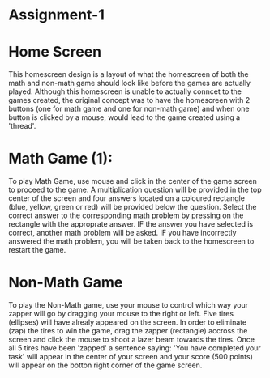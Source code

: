 # Assignment-1

# Home Screen 
This homescreen design is a layout of what the homescreen of both the math and non-math game should look like before the games are actually played. Although this homescreen is unable to actually conncet to the games created, the original concept was to have the homescreen with 2 buttons (one for math game and one for non-math game) and when one button is clicked by a mouse, would lead to the game created using a 'thread'. 



# Math Game (1): 
To play Math Game, use mouse and click in the center of the game screen to proceed to the game. 
A multiplication question will be provided in the top center of the screen and four answers located on a coloured rectangle (blue, yellow, green or red) will be provided below the question. 
Select the correct answer to the corresponding math problem by pressing on the rectangle with the approprate answer. 
IF the answer you have selected is correct, another math problem will be asked. 
IF you have incorrectly answered the math problem, you will be taken back to the homescreen to restart the game. 



# Non-Math Game 
To play the Non-Math game, use your mouse to control which way your zapper will go by dragging your mouse to the right or left. 
Five tires (ellipses) will have alrealy appeared on the screen. In order to eliminate (zap) the tires to win the game, drag the zapper (rectangle) accross the screen and click the mouse to shoot a lazer beam towards the tires. 
Once all 5 tires have been 'zapped' a sentence saying: 'You have completed your task' will appear in the center of your screen and your score (500 points) will appear on the botton right corner of the game screen. 
